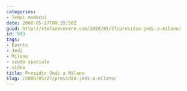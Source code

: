 ```yaml
---
categories:
- Tempi moderni
date: 2008-05-27T09:35:56Z
guid: http://stefanocecere.com/2008/05/27/presidio-jedi-a-milano/
id: 983
tags:
- Events
- Jedi
- Milano
- scudo spaziale
- video
title: Presidio Jedi a Milano
slug: /2008/05/27/presidio-jedi-a-milano/
---
```


